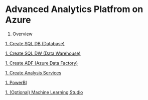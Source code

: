 # Advanced Analytics Platfrom on Azure

1. Overview 

[1. Create SQL DB (Database)](sqldb.md)

[1. Create SQL DW (Data Warehouse)](sqldw.md)

[1. Create ADF (Azure Data Factory)](adf.md)

[1. Create Analysis Services ](aas.md)

[1. PowerBI]()

[1. (Optional) Machine Learning Studio ](https://studio.azureml.net)
